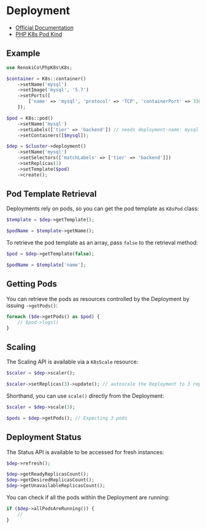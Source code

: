 # Deployment

- [Official Documentation](https://kubernetes.io/docs/concepts/workloads/controllers/deployment/)
- [PHP K8s Pod Kind](Pod.md)

## Example

```php
use RenokiCo\PhpK8s\K8s;

$container = K8s::container()
    ->setName('mysql')
    ->setImage('mysql', '5.7')
    ->setPorts([
        ['name' => 'mysql', 'protocol' => 'TCP', 'containerPort' => 3306],
    ]);

$pod = K8s::pod()
    ->setName('mysql')
    ->setLabels(['tier' => 'backend']) // needs deployment-name: mysql so that ->getPods() can work
    ->setContainers([$mysql]);

$dep = $cluster->deployment()
    ->setName('mysql')
    ->setSelectors(['matchLabels' => ['tier' => 'backend']])
    ->setReplicas(1)
    ->setTemplate($pod)
    ->create();
```

## Pod Template Retrieval

Deployments rely on pods, so you can get the pod template as `K8sPod` class:

```php
$template = $dep->getTemplate();

$podName = $template->getName();
```

To retrieve the pod template as an array, pass `false` to the retrieval method:

```php
$pod = $dep->getTemplate(false);

$podName = $template['name'];
```

## Getting Pods

You can retrieve the pods as resources controlled by the Deployment by issuing `->getPods()`:

```php
foreach ($de->getPods() as $pod) {
    // $pod->logs()
}
```

## Scaling

The Scaling API is available via a `K8sScale` resource:

```php
$scaler = $dep->scaler();

$scaler->setReplicas(3)->update(); // autoscale the Deployment to 3 replicas
```

Shorthand, you can use `scale()` directly from the Deployment:

```php
$scaler = $dep->scale(3);

$pods = $dep->getPods(); // Expecting 3 pods
```

## Deployment Status

The Status API is available to be accessed for fresh instances:

```php
$dep->refresh();

$dep->getReadyReplicasCount();
$dep->getDesiredReplicasCount();
$dep->getUnavailableReplicasCount();
```

You can check if all the pods within the Deployment are running:

```php
if ($dep->allPodsAreRunning()) {
    //
}
```
